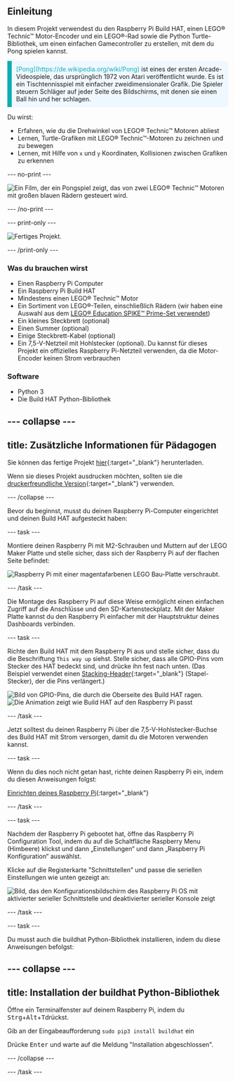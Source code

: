 ## Einleitung

In diesem Projekt verwendest du den Raspberry Pi Build HAT, einen LEGO® Technic™ Motor-Encoder und ein LEGO®-Rad sowie die Python Turtle-Bibliothek, um einen einfachen Gamecontroller zu erstellen, mit dem du Pong spielen kannst.

<p style="border-left: solid; border-width:10px; border-color: #0faeb0; background-color: aliceblue; padding: 10px;">
<span style="color: #0faeb0">[Pong](https://de.wikipedia.org/wiki/Pong)</span> ist eines der ersten Arcade-Videospiele, das ursprünglich 1972 von Atari veröffentlicht wurde. Es ist ein Tischtennisspiel mit einfacher zweidimensionaler Grafik. Die Spieler steuern Schläger auf jeder Seite des Bildschirms, mit denen sie einen Ball hin und her schlagen.
</p>

Du wirst:
- Erfahren, wie du die Drehwinkel von LEGO® Technic™ Motoren abliest
- Lernen, Turtle-Grafiken mit LEGO® Technic™-Motoren zu zeichnen und zu bewegen
- Lernen, mit Hilfe von `x` und `y` Koordinaten, Kollisionen zwischen Grafiken zu erkennen

--- no-print ---

![Ein Film, der ein Pongspiel zeigt, das von zwei LEGO® Technic™ Motoren mit großen blauen Rädern gesteuert wird.](images/pong_gif.gif)

--- /no-print ---

--- print-only ---

![Fertiges Projekt.](images/finished.JPG)

--- /print-only ---

### Was du brauchen wirst

+ Einen Raspberry Pi Computer
+ Ein Raspberry Pi Build HAT
+ Mindestens einen LEGO® Technic™ Motor
+ Ein Sortiment von LEGO®-Teilen, einschließlich Rädern (wir haben eine Auswahl aus dem [LEGO® Education SPIKE™ Prime-Set verwendet](https://education.lego.com/en-gb/product/spike-prime))
+ Ein kleines Steckbrett (optional)
+ Einen Summer (optional)
+ Einige Steckbrett-Kabel (optional)
+ Ein 7,5-V-Netzteil mit Hohlstecker (optional). Du kannst für dieses Projekt ein offizielles Raspberry Pi-Netzteil verwenden, da die Motor-Encoder keinen Strom verbrauchen

### Software

+ Python 3
+ Die Build HAT Python-Bibliothek

--- collapse ---
---
title: Zusätzliche Informationen für Pädagogen
---

Sie können das fertige Projekt [hier](https://rpf.io/p/de-DE/lego-game-controller-get){:target="_blank"} herunterladen.

Wenn sie dieses Projekt ausdrucken möchten, sollten sie die [druckerfreundliche Version](https://projects.raspberrypi.org/de-DE/projects/lego-game-controller/print){:target="_blank"} verwenden.

--- /collapse ---

Bevor du beginnst, musst du deinen Raspberry Pi-Computer eingerichtet und deinen Build HAT aufgesteckt haben:

--- task ---

Montiere deinen Raspberry Pi mit M2-Schrauben und Muttern auf der LEGO Maker Platte und stelle sicher, dass sich der Raspberry Pi auf der flachen Seite befindet:

 ![Raspberry Pi mit einer magentafarbenen LEGO Bau-Platte verschraubt.](images/build_11.jpg)

--- /task ---

Die Montage des Raspberry Pi auf diese Weise ermöglicht einen einfachen Zugriff auf die Anschlüsse und den SD-Kartensteckplatz. Mit der Maker Platte kannst du den Raspberry Pi einfacher mit der Hauptstruktur deines Dashboards verbinden.

--- task ---

Richte den Build HAT mit dem Raspberry Pi aus und stelle sicher, dass du die Beschriftung `This way up` siehst. Stelle sicher, dass alle GPIO-Pins vom Stecker des HAT bedeckt sind, und drücke ihn fest nach unten. (Das Beispiel verwendet einen [Stacking-Header](https://www.adafruit.com/product/2223){:target="_blank"} (Stapel-Stecker), der die Pins verlängert.)

![Bild von GPIO-Pins, die durch die Oberseite des Build HAT ragen.](images/build_15.jpg) ![Die Animation zeigt wie Build HAT auf den Raspberry Pi passt](images/haton.gif)

--- /task ---

Jetzt solltest du deinen Raspberry Pi über die 7,5-V-Hohlstecker-Buchse des Build HAT mit Strom versorgen, damit du die Motoren verwenden kannst.

--- task ---

Wenn du dies noch nicht getan hast, richte deinen Raspberry Pi ein, indem du diesen Anweisungen folgst:

[Einrichten deines Raspberry Pi](https://projects.raspberrypi.org/de-DE/projects/raspberry-pi-setting-up){:target="_blank"}

--- /task ---

--- task ---

Nachdem der Raspberry Pi gebootet hat, öffne das Raspberry Pi Configuration Tool, indem du auf die Schaltfläche Raspberry Menu (Himbeere) klickst und dann „Einstellungen“ und dann „Raspberry Pi Konfiguration“ auswählst.

Klicke auf die Registerkarte "Schnittstellen" und passe die seriellen Einstellungen wie unten gezeigt an:

![Bild, das den Konfigurationsbildschirm des Raspberry Pi OS mit aktivierter serieller Schnittstelle und deaktivierter serieller Konsole zeigt](images/configshot.jpg)

--- /task ---

--- task ---

Du musst auch die buildhat Python-Bibliothek installieren, indem du diese Anweisungen befolgst:

--- collapse ---
---
title: Installation der buildhat Python-Bibliothek
---

Öffne ein Terminalfenster auf deinem Raspberry Pi, indem du <kbd>Strg</kbd>+<kbd>Alt</kbd>+<kbd>T</kbd>drückst.

Gib an der Eingabeaufforderung `sudo pip3 install buildhat` ein

Drücke <kbd>Enter</kbd> und warte auf die Meldung "Installation abgeschlossen".

--- /collapse ---

--- /task ---
